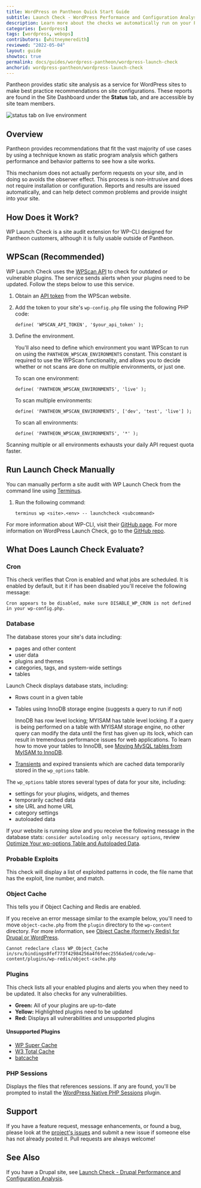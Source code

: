 ```yaml
---
title: WordPress on Pantheon Quick Start Guide
subtitle: Launch Check - WordPress Performance and Configuration Analysis
description: Learn more about the checks we automatically run on your Pantheon WordPress site. 
categories: [wordpress]
tags: [wordpress, webops]
contributors: [whitneymeredith]
reviewed: "2022-05-04"
layout: guide
showtoc: true
permalink: docs/guides/wordpress-pantheon/wordpress-launch-check
anchorid: wordpress-pantheon/wordpress-launch-check
---
```


Pantheon provides static site analysis as a service for WordPress sites to make best practice recommendations on site configurations. These reports are found in the Site Dashboard under the **Status** tab, and are accessible by site team members.

![status tab on live environment](../../../images/dashboard/status-tab.png)

## Overview

Pantheon provides recommendations that fit the vast majority of use cases by using a technique known as static program analysis which gathers performance and behavior patterns to see how a site works.

This mechanism does not actually perform requests on your site, and in doing so avoids the observer effect. This process is non-intrusive and does not require installation or configuration. Reports and results are issued automatically, and can help detect common problems and provide insight into your site.

## How Does it Work?

WP Launch Check is a site audit extension for WP-CLI designed for Pantheon customers, although it is fully usable outside of Pantheon.

## WPScan (Recommended)

WP Launch Check uses the [WPScan API](https://wpscan.com/api) to check for outdated or vulnerable plugins. The service sends alerts when your plugins need to be updated. Follow the steps below to use this service.

1. Obtain an [API token](https://wpscan.com/pricing) from the WPScan website.

1. Add the token to your site's `wp-config.php` file using the following PHP code: 

    ```php:title=wp-config.php
    define( 'WPSCAN_API_TOKEN', '$your_api_token' );
    ```
1. Define the environment.

    You'll also need to define which environment you want WPScan to run on using the `PANTHEON_WPSCAN_ENVIRONMENTS` constant. This constant is required to use the WPScan functionality, and allows you to decide whether or not scans are done on multiple environments, or just one.

    To scan one environment:

    ```php:title=wp-config.php
    define( 'PANTHEON_WPSCAN_ENVIRONMENTS', 'live' );
    ```

    To scan multiple environments:

    ```php:title=wp-config.php
    define( 'PANTHEON_WPSCAN_ENVIRONMENTS', ['dev', 'test', 'live'] );
    ```

    To scan all environments:

    ```php:title=wp-config.php
    define( 'PANTHEON_WPSCAN_ENVIRONMENTS', '*' );
    ```

<Alert title="Note"  type="info" >

Scanning multiple or all environments exhausts your daily API request quota faster.

</Alert>

## Run Launch Check Manually

You can manually perform a site audit with WP Launch Check from the command line using [Terminus](/terminus).

1. Run the following command:

    ```php{promptUser: user}
    terminus wp <site>.<env> -- launchcheck <subcommand>
    ```

For more information about WP-CLI, visit their [GitHub page](https://github.com/wp-cli/wp-cli). For more information on WordPress Launch Check, go to the [GitHub repo](https://github.com/pantheon-systems/wp_launch_check/).

## What Does Launch Check Evaluate?

### Cron

This check verifies that Cron is enabled and what jobs are scheduled. It is enabled by default, but it if has been disabled you'll receive the following message:

`Cron appears to be disabled, make sure DISABLE_WP_CRON is not defined in your wp-config.php.`

### Database

The database stores your site's data including:

- pages and other content
- user data
- plugins and themes
- categories, tags, and system-wide settings
- tables 

Launch Check displays database stats, including:

- Rows count in a given table

- Tables using InnoDB storage engine (suggests a query to run if not)

    InnoDB has row level locking; MYISAM has table level locking. If a query is being performed on a table with MYISAM storage engine, no other query can modify the data until the first has given up its lock, which can result in tremendous performance issues for web applications.
    To learn how to move your tables to InnoDB, see [Moving MySQL tables from MyISAM to InnoDB](/myisam-to-innodb).

- [Transients](https://developer.wordpress.org/apis/handbook/transients/) and expired transients which are cached data temporarily stored in the `wp_options` table. 

The `wp_options` table stores several types of data for your site, including:

- settings for your plugins, widgets, and themes
- temporarily cached data
- site URL and home URL
- category settings
- autoloaded data

If your website is running slow and you receive the following message in the database stats: `consider autoloading only necessary options`, review [Optimize Your wp-options Table and Autoloaded Data](/optimize-wp-options-table-autoloaded-data).

### Probable Exploits

This check will display a list of exploited patterns in code, the file name that has the exploit, line number, and match.

### Object Cache

This tells you if Object Caching and Redis are enabled.

If you receive an error message similar to the example below, you'll need to move `object-cache.php` from the `plugin` directory to the `wp-content` directory. For more information, see [Object Cache (formerly Redis) for Drupal or WordPress](/object-cache).
    
`Cannot redeclare class WP_Object_Cache in/srv/bindings0fef773f42984256a4f6feec2556a5ed/code/wp-content/plugins/wp-redis/object-cache.php`
    
### Plugins

This check lists all your enabled plugins and alerts you when they need to be updated. It also checks for any vulnerabilities.

- **Green:** All of your plugins are up-to-date
- **Yellow:** Highlighted plugins need to be updated
- **Red:** Displays all vulnerabilities and unsupported plugins

#### Unsupported Plugins

- [WP Super Cache](https://wordpress.org/plugins/wp-super-cache/)
- [W3 Total Cache](https://wordpress.org/plugins/w3-total-cache/)
- [batcache](https://wordpress.org/plugins/batcache/)

### PHP Sessions

Displays the files that references sessions. If any are found, you'll be prompted to install the [WordPress Native PHP Sessions](https://wordpress.org/plugins/wp-native-php-sessions) plugin.

## Support

If you have a feature request, message enhancements, or found a bug, please look at the [project's issues](https://github.com/pantheon-systems/wp_launch_check/issues) and submit a new issue if someone else has not already posted it. Pull requests are always welcome!

## See Also

If you have a Drupal site, see [Launch Check - Drupal Performance and Configuration Analysis](/drupal-launch-check).
